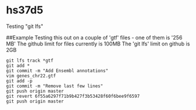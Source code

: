 # hs37d5
Testing "git lfs"

##Example
Testing this out on a couple of 'gtf' files - one of them is '256 MB'
The github limit for files currently is 100MB
The 'git lfs' limit  on github is 2GB
```
git lfs track *gtf
git add *
git commit -m "Add Ensembl annotations"
vim genes_chr22.gtf
git add -p
git commit -m "Remove last few lines"
git push origin master
git revert 6f55a6297f71b9b427f3b53428f60f6bee9f6597
git push origin master
```
